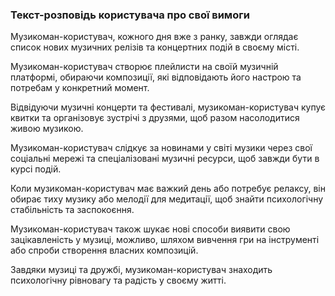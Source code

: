 ### Текст-розповідь користувача про свої вимоги
Музикоман-користувач, кожного дня вже з ранку, завжди оглядає список нових музичних релізів та концертних подій в своєму місті.

Музикоман-користувач створює плейлисти на своїй музичній платформі, обираючи композиції, які відповідають його настрою та потребам у конкретний момент.

Відвідуючи музичні концерти та фестивалі, музикоман-користувач купує квитки та організовує зустрічі з друзями, щоб разом насолодитися живою музикою.

Музикоман-користувач слідкує за новинами у світі музики через свої соціальні мережі та спеціалізовані музичні ресурси, щоб завжди бути в курсі подій.

Коли музикоман-користувач має важкий день або потребує релаксу, він обирає тиху музику або мелодії для медитації, щоб знайти психологічну стабільність та заспокоєння.

Музикоман-користувач також шукає нові способи виявити свою зацікавленість у музиці, можливо, шляхом вивчення гри на інструменті або спроби створення власних композицій.

Завдяки музиці та дружбі, музикоман-користувач знаходить психологічну рівновагу та радість у своєму житті.
